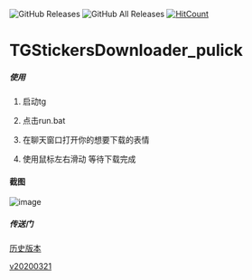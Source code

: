 ![GitHub Releases](https://img.shields.io/github/downloads/stonedreamforest/TGStickersDownloader_pulick/latest/total?style=flat-square&logo=github)
![GitHub All Releases](https://img.shields.io/github/downloads/stonedreamforest/TGStickersDownloader_pulick/total?label=downloads-total&logo=github&style=flat-square)
[![HitCount](http://hits.dwyl.io/stonedreamforest/TGStickersDownloader_pulick.svg)](http://hits.dwyl.io/stonedreamforest/TGStickersDownloader_pulick)

# TGStickersDownloader_pulick




##### 使用
1. 启动tg
2. 点击run.bat
3. 在聊天窗口打开你的想要下载的表情


4. 使用鼠标左右滑动 等待下载完成


#### 截图

![image](https://user-images.githubusercontent.com/16742566/77187446-759b1280-6b0f-11ea-9cc6-bb628c3a8a7f.png)


##### 传送门
[历史版本](https://github.com/stonedreamforest/TGStickersDownloader_pulick/releases)

[v20200321](https://github.com/stonedreamforest/TGStickersDownloader_pulick/releases/tag/v20200321)
